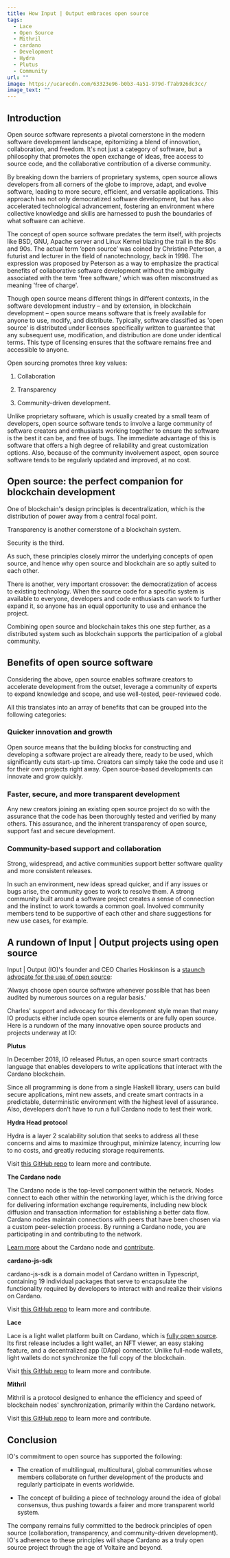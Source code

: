 ```yaml
---
title: How Input | Output embraces open source
tags:
  - Lace
  - Open Source
  - Mithril
  - cardano
  - Development
  - Hydra
  - Plutus
  - Community
url: ""
image: https://ucarecdn.com/63323e96-b0b3-4a51-979d-f7ab926dc3cc/
image_text: ""
---
```


## Introduction

Open source software represents a pivotal cornerstone in the modern software development landscape, epitomizing a blend of innovation, collaboration, and freedom. It's not just a category of software, but a philosophy that promotes the open exchange of ideas, free access to source code, and the collaborative contribution of a diverse community.

By breaking down the barriers of proprietary systems, open source allows developers from all corners of the globe to improve, adapt, and evolve software, leading to more secure, efficient, and versatile applications. This approach has not only democratized software development, but has also accelerated technological advancement, fostering an environment where collective knowledge and skills are harnessed to push the boundaries of what software can achieve.

The concept of open source software predates the term itself, with projects like BSD, GNU, Apache server and Linux Kernel blazing the trail in the 80s and 90s. The actual term ‘open source’ was coined by Christine Peterson, a futurist and lecturer in the field of nanotechnology, back in 1998. The expression was proposed by Peterson as a way to emphasize the practical benefits of collaborative software development without the ambiguity associated with the term 'free software,' which was often misconstrued as meaning 'free of charge'.

Though open source means different things in different contexts, in the software development industry – and by extension, in blockchain development – open source means software that is freely available for anyone to use, modify, and distribute. Typically, software classified as 'open source' is distributed under licenses specifically written to guarantee that any subsequent use, modification, and distribution are done under identical terms. This type of licensing ensures that the software remains free and accessible to anyone.

Open sourcing promotes three key values:

1.  Collaboration
    
2.  Transparency
    
3.  Community-driven development.
    

Unlike proprietary software, which is usually created by a small team of developers, open source software tends to involve a large community of software creators and enthusiasts working together to ensure the software is the best it can be, and free of bugs. The immediate advantage of this is software that offers a high degree of reliability and great customization options. Also, because of the community involvement aspect, open source software tends to be regularly updated and improved, at no cost.

## Open source: the perfect companion for blockchain development

One of blockchain's design principles is decentralization, which is the distribution of power away from a central focal point.

Transparency is another cornerstone of a blockchain system.

Security is the third.

As such, these principles closely mirror the underlying concepts of open source, and hence why open source and blockchain are so aptly suited to each other.

There is another, very important crossover: the democratization of access to existing technology. When the source code for a specific system is available to everyone, developers and code enthusiasts can work to further expand it, so anyone has an equal opportunity to use and enhance the project.

Combining open source and blockchain takes this one step further, as a distributed system such as blockchain supports the participation of a global community.

## Benefits of open source software

Considering the above, open source enables software creators to accelerate development from the outset, leverage a community of experts to expand knowledge and scope, and use well-tested, peer-reviewed code.

All this translates into an array of benefits that can be grouped into the following categories:

### Quicker innovation and growth

Open source means that the building blocks for constructing and developing a software project are already there, ready to be used, which significantly cuts start-up time. Creators can simply take the code and use it for their own projects right away. Open source-based developments can innovate and grow quickly.

### Faster, secure, and more transparent development

Any new creators joining an existing open source project do so with the assurance that the code has been thoroughly tested and verified by many others. This assurance, and the inherent transparency of open source, support fast and secure development.

### Community-based support and collaboration

Strong, widespread, and active communities support better software quality and more consistent releases.

In such an environment, new ideas spread quicker, and if any issues or bugs arise, the community goes to work to resolve them. A strong community built around a software project creates a sense of connection and the instinct to work towards a common goal. Involved community members tend to be supportive of each other and share suggestions for new use cases, for example.

## A rundown of Input | Output projects using open source

Input | Output (IO)'s founder and CEO Charles Hoskinson is a [staunch advocate for the use of open source](https://cardanofeed.com/charles-hoskinson-urges-prioritization-of-open-source-software-for-hardware-wallet-security):

‘Always choose open source software whenever possible that has been audited by numerous sources on a regular basis.’

Charles' support and advocacy for this development style mean that many IO products either include open source elements or are fully open source. Here is a rundown of the many innovative open source products and projects underway at IO:

**Plutus**

In December 2018, IO released Plutus, an open source smart contracts language that enables developers to write applications that interact with the Cardano blockchain.

Since all programming is done from a single Haskell library, users can build secure applications, mint new assets, and create smart contracts in a predictable, deterministic environment with the highest level of assurance. Also, developers don’t have to run a full Cardano node to test their work.

**Hydra Head protocol**

Hydra is a layer 2 scalability solution that seeks to address all these concerns and aims to maximize throughput, minimize latency, incurring low to no costs, and greatly reducing storage requirements.

Visit [this GitHub repo](https://github.com/input-output-hk/hydra) to learn more and contribute.

**The Cardano node**

The Cardano node is the top-level component within the network. Nodes connect to each other within the networking layer, which is the driving force for delivering information exchange requirements, including new block diffusion and transaction information for establishing a better data flow. Cardano nodes maintain connections with peers that have been chosen via a custom peer-selection process. By running a Cardano node, you are participating in and contributing to the network.

[Learn more](https://docs.cardano.org/cardano-components/cardano-node/) about the Cardano node and [contribute](https://github.com/input-output-hk/cardano-node).

**cardano-js-sdk**

cardano-js-sdk is a domain model of Cardano written in Typescript, containing 19 individual packages that serve to encapsulate the functionality required by developers to interact with and realize their visions on Cardano.

Visit [this GitHub repo](https://github.com/input-output-hk/cardano-js-sdk) to learn more and contribute.

**Lace**

Lace is a light wallet platform built on Cardano, which is [fully open source](https://www.lace.io/blog/unleashing-the-power-of-web3-lace-goes-open-source). Its first release includes a light wallet, an NFT viewer, an easy staking feature, and a decentralized app (DApp) connector. Unlike full-node wallets, light wallets do not synchronize the full copy of the blockchain.

Visit [this GitHub repo](https://github.com/input-output-hk/lace) to learn more and contribute.

**Mithril**

Mithril is a protocol designed to enhance the efficiency and speed of blockchain nodes' synchronization, primarily within the Cardano network.

Visit [this GitHub repo](https://github.com/input-output-hk/mithril) to learn more and contribute.

## Conclusion

IO's commitment to open source has supported the following:

*   The creation of multilingual, multicultural, global communities whose members collaborate on further development of the products and regularly participate in events worldwide.
    
*   The concept of building a piece of technology around the idea of global consensus, thus pushing towards a fairer and more transparent world system.
    

The company remains fully committed to the bedrock principles of open source (collaboration, transparency, and community-driven development). IO's adherence to these principles will shape Cardano as a truly open source project through the age of Voltaire and beyond.
